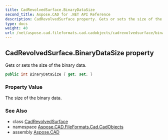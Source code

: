 ```yaml
---
title: CadRevolvedSurface.BinaryDataSize
second_title: Aspose.CAD for .NET API Reference
description: CadRevolvedSurface property. Gets or sets the size of the binary data
type: docs
weight: 40
url: /net/aspose.cad.fileformats.cad.cadobjects/cadrevolvedsurface/binarydatasize/
---
```

## CadRevolvedSurface.BinaryDataSize property

Gets or sets the size of the binary data.

```csharp
public int BinaryDataSize { get; set; }
```

### Property Value

The size of the binary data.

### See Also

* class [CadRevolvedSurface](../)
* namespace [Aspose.CAD.FileFormats.Cad.CadObjects](../../cadrevolvedsurface/)
* assembly [Aspose.CAD](../../../)


